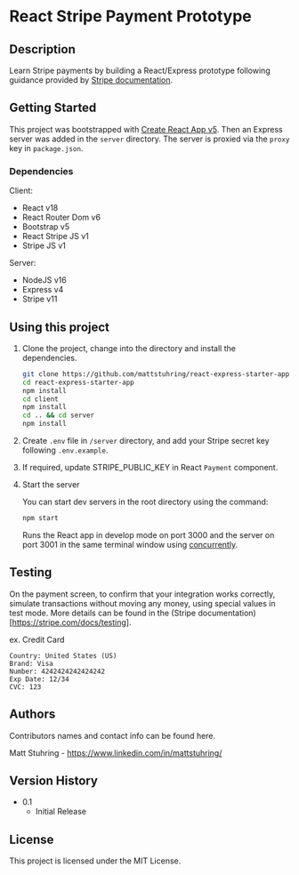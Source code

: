 # React Stripe Payment Prototype

## Description

Learn Stripe payments by building a React/Express prototype following guidance provided by [Stripe documentation](https://stripe.com/docs/payments/accept-a-payment).

## Getting Started

This project was bootstrapped with [Create React App v5](https://github.com/facebookincubator/create-react-app). Then an Express server was added in the `server` directory. The server is proxied via the `proxy` key in `package.json`.

### Dependencies

Client:

- React v18
- React Router Dom v6
- Bootstrap v5
- React Stripe JS v1
- Stripe JS v1

Server:

- NodeJS v16
- Express v4
- Stripe v11

## Using this project

1. Clone the project, change into the directory and install the dependencies.

   ```bash
   git clone https://github.com/mattstuhring/react-express-starter-app.git
   cd react-express-starter-app
   npm install
   cd client
   npm install
   cd .. && cd server
   npm install
   ```

2. Create `.env` file in `/server` directory, and add your Stripe secret key following `.env.example`.

3. If required, update STRIPE_PUBLIC_KEY in React `Payment` component.

4. Start the server

   You can start dev servers in the root directory using the command:

   ```bash
   npm start
   ```

   Runs the React app in develop mode on port 3000 and the server on port 3001 in the same terminal window using [concurrently](https://www.npmjs.com/package/concurrently).

## Testing

On the payment screen, to confirm that your integration works correctly, simulate transactions without moving any money, using special values in test mode. More details can be found in the (Stripe documentation)[https://stripe.com/docs/testing].

ex. Credit Card
```
Country: United States (US)
Brand: Visa
Number: 4242424242424242
Exp Date: 12/34
CVC: 123
```

## Authors

Contributors names and contact info can be found here.

Matt Stuhring - https://www.linkedin.com/in/mattstuhring/

## Version History

- 0.1
  - Initial Release

## License

This project is licensed under the MIT License.
